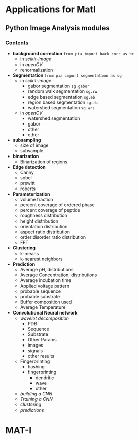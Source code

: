 # Applications for MatI
## Python Image Analysis modules
### Contents
* **background correction** `from pia import back_corr as bc`
	* in *scikit-image*
	* in *openCV*
	* renormalization
* **Segmentation** `from pia import segmentation as sg`
	* in *scikit-image*
		* gabor segmentation `sg.gabor`
		* random walk segmentation `sg.rw`
		* edge based segmentation `sg.eb`
		* region based segmentation `sg.rb`
		* watershed segmentation `sg.wrs`
	* in *openCV*
		* watershed segmentation
		* gabor
		* other
		* other
* **subsampling**
	* size of image
	* subsample
* **binarization**
	* Binarization of regions
* **Edge detection**
	* Canny
	* sobel
	* prewitt
	* roberts
* **Parameterization**
	* volume fraction
	* percent coverage of ordered phase
	* percent coverage of peptide
	* roughness distribution
	* height distribution
	* orientation distribution
	* aspect ratio distribution
	* order:disorder ratio distribution
	* FFT
* **Clustering**
	* k-means
	* k-nearest neighbors
* **Prediction**
	* Average pH, distributions
	* Average Concentration, distributions
	* Average incubation time
	* Applied voltage pattern
	* probable sequence
	* probable substrate
	* Buffer composition used
	* Average Temperature 
* **Convolutional Neural network**
	* *wavelet decomposition*
		* PDB
		* Sequence
		* Substrate
		* Other Params
		* images
		* signals
		* other results
	* Fingerprinting
		* hashing
		* fingerprinting
			* dendritic
			* wave
			* other
	* *building a CNN*
	* *Training a CNN*
	* *clustering*
	* *predictions*
# MAT-I
